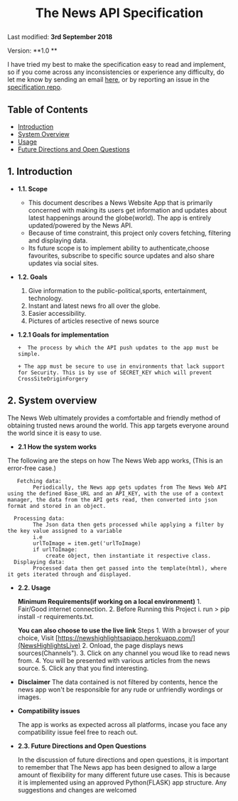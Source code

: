 # <p align="center">The News API Specification

Last modified: **3rd September 2018**

Version: **1.0 **

I have tried my best to make the specification easy to read and implement, so if you come across
any inconsistencies or experience any difficulty, do let me know by sending an
email [here](kibetedgar@gmail.com),
or by reporting an issue in the [specification
repo](https://github.com/EKibet/NewsHighlights/issues).


## Table of Contents ##
- [Introduction](#1-introduction)
- [System Overview](#2-system-overview)
- [Usage](#2.2-usage)
- [Future Directions and Open Questions](#2.3-future-directions-and-open-questions)

## **1. Introduction**
* **1.1. Scope**
    + This document describes a News Website App that is primarily concerned with making its users get information and updates about latest happenings around the globe(world).
    The app is entirely updated/powered by the News API.  
    + Because of time constraint, this project only covers fetching, filtering and displaying data.
    + Its future scope is to implement ability to authenticate,choose favourites, subscribe to specific source updates and also share updates via social sites.
* **1.2. Goals**

   1. Give information to the public-political,sports, entertainment, technology.
   2. Instant and latest news fro all over the globe.
   3. Easier accessibility.
   4. Pictures of articles resective of news source

* **1.2.1 Goals for implementation**

      +  The process by which the API push updates to the app must be simple.
    
      + The app must be secure to use in environments that lack support for Security. This is by use of SECRET_KEY which will prevent CrossSiteOriginForgery

## **2. System overview**


   The News Web ultimately provides a comfortable and friendly method of obtaining trusted
   news around the world.
   This app targets everyone around the world since it is easy to use. 

   *  **2.1 How the system works** 

  The following are the steps on how The News Web app works, (This is an error-free case.)

       Fetching data:
            Periodically, the News app gets updates from The News Web API using the defined Base_URL and an API_KEY, with the use of a context manager, the data from the API gets read, then converted into json format and stored in an object.

      Processing data:
            The Json data then gets processed while applying a filter by the key value assigned to a variable
            i.e
            urlToImage = item.get('urlToImage)
            if urlToImage:
                create object, then instantiate it respective class.
      Displaying data:
            Processed data then get passed into the template(html), where it gets iterated through and displayed.

  *  **2.2. Usage**


       **Minimum Requirements(if working on a local environment)**
    1. Fair/Good internet connection.
    2. Before Running this Project
      i. run  > pip install -r requirements.txt.

      **You can also choose to use the live link**
      Steps
    1. With a browser of your choice, Visit [https://newshighlightsapiapp.herokuapp.com/](NewsHighlightsLive)
    2. Onload, the page displays news sources(Channels").
    3. Click on any channel you woud like to read news from.
    4. You will be presented with various articles from the news source.
    5. Click any that you find interesting.
  
  * **Disclaimer**
    The data contained is not filtered by contents, hence the news app won't be responsible for any rude or unfriendly wordings or images.
        
 * **Compatibility issues**

    The app is works as expected across all platforms, incase you face any compatibility issue feel free to reach out.
      
* **2.3. Future Directions and Open Questions**

   In the discussion of future directions and open questions, it is important to remember that
   The News app has been designed to allow a large amount of flexibility for many different future use cases. This is because it is implemented using an approved Python(FLASK) app structure.
   Any suggestions and changes are welcomed
